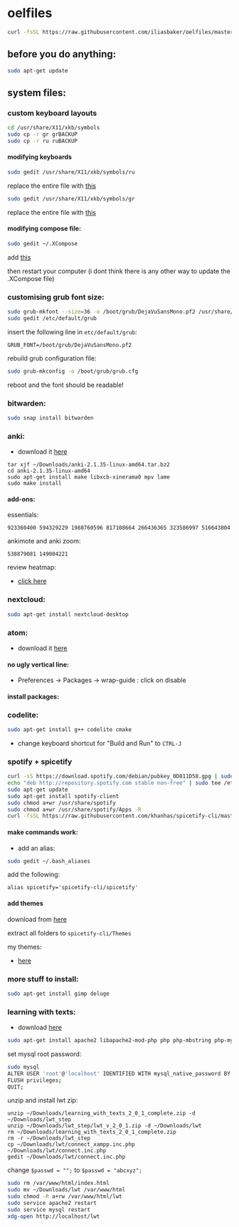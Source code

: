 # oelfiles
```sh
curl -fsSL https://raw.githubusercontent.com/iliasbaker/oelfiles/master/setup.sh | sh
```

## before you do anything:
```sh
sudo apt-get update
```

## system files:

### custom keyboard layouts

```sh
cd /usr/share/X11/xkb/symbols
sudo cp -r gr grBACKUP
sudo cp -r ru ruBACKUP
```

#### modifying keyboards
```sh
sudo gedit /usr/share/X11/xkb/symbols/ru
```
replace the entire file with [this](https://hastebin.com/zaromemexi.properties)
```sh
sudo gedit /usr/share/X11/xkb/symbols/gr
```
replace the entire file with [this](https://hastebin.com/wezifufexa.properties)

#### modifying compose file:
```sh
sudo gedit ~/.XCompose
```
add [this](https://hastebin.com/averadetub.xml)

then restart your computer (i dont think there is any other way to update the .XCompose file)

### customising grub font size:
```sh
sudo grub-mkfont --size=36 -o /boot/grub/DejaVuSansMono.pf2 /usr/share/fonts/truetype/dejavu/DejaVuSansMono.ttf
sudo gedit /etc/default/grub
```
insert the following line in `etc/default/grub`:
```
GRUB_FONT=/boot/grub/DejaVuSansMono.pf2
```
rebuild grub configuration file:
```sh
sudo grub-mkconfig -o /boot/grub/grub.cfg
```
reboot and the font should be readable!

### bitwarden:
```sh
sudo snap install bitwarden
```

### anki:
* download it [here](https://apps.ankiweb.net/)
```
tar xjf ~/Downloads/anki-2.1.35-linux-amd64.tar.bz2
cd anki-2.1.35-linux-amd64
sudo apt-get install make libxcb-xinerama0 mpv lame
sudo make install
```

#### add-ons:
essentials:
```
923360400 594329229 1988760596 817108664 266436365 323586997 516643804
```
ankimote and anki zoom:
```
538879081 149004221
```
review heatmap:
* [click here](https://github.com/Glutanimate/review-heatmap)


### nextcloud:
```sh
sudo apt-get install nextcloud-desktop
```

### atom:
* download it [here](https://atom.io/)
#### no ugly vertical line:
* Preferences -> Packages -> wrap-guide : click on disable
#### install packages:

### codelite:
```sh
sudo apt-get install g++ codelite cmake
```
* change keyboard shortcut for "Build and Run" to `CTRL-J`

### spotify + spicetify
```sh
curl -sS https://download.spotify.com/debian/pubkey_0D811D58.gpg | sudo apt-key add - 
echo "deb http://repository.spotify.com stable non-free" | sudo tee /etc/apt/sources.list.d/spotify.list
sudo apt-get update
sudo apt-get install spotify-client
sudo chmod a+wr /usr/share/spotify
sudo chmod a+wr /usr/share/spotify/Apps -R
curl -fsSL https://raw.githubusercontent.com/khanhas/spicetify-cli/master/install.sh | sh
```

#### make commands work:
* add an alias:
```sh
sudo gedit ~/.bash_aliases
```
add the following:
```
alias spicetify='spicetify-cli/spicetify'
```

#### add themes
download from [here](https://github.com/morpheusthewhite/spicetify-themes)

extract all folders to `spicetify-cli/Themes`

my themes:
* [here](/dark-teal)

### more stuff to install:
```sh
sudo apt-get install gimp deluge
```

### learning with texts:
* download [here](https://sourceforge.net/projects/learning-with-texts/files/learning_with_texts_2_0_1_complete.zip/download)
```sh
sudo apt-get install apache2 libapache2-mod-php php php-mbstring php-mysql mysql-server
```
set mysql root password:
```sh
sudo mysql
ALTER USER 'root'@'localhost' IDENTIFIED WITH mysql_native_password BY 'abcxyz';
FLUSH privileges;
QUIT;
```
unzip and install lwt zip:
```
unzip ~/Downloads/learning_with_texts_2_0_1_complete.zip -d ~/Downloads/lwt_step
unzip ~/Downloads/lwt_step/lwt_v_2_0_1.zip -d ~/Downloads/lwt
rm ~/Downloads/learning_with_texts_2_0_1_complete.zip
rm -r ~/Downloads/lwt_step
cp ~/Downloads/lwt/connect_xampp.inc.php ~/Downloads/lwt/connect.inc.php
gedit ~/Downloads/lwt/connect.inc.php
```
change `$passwd = "";` to `$passwd = "abcxyz";`
```sh
sudo rm /var/www/html/index.html
sudo mv ~/Downloads/lwt /var/www/html
sudo chmod -R a+rw /var/www/html/lwt
sudo service apache2 restart
sudo service mysql restart
xdg-open http://localhost/lwt
```
